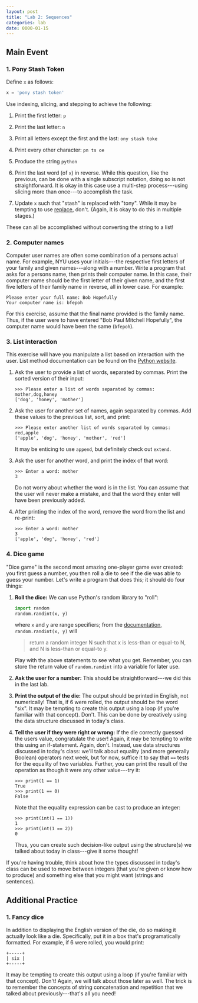 ```yaml
---
layout: post
title: "Lab 2: Sequences"
categories: lab
date: 0000-01-15
---
```


## Main Event


### <a name="pony-stash-token"></a>1. Pony Stash Token
Define `x` as follows:
```python
x = 'pony stash token'
```
Use indexing, slicing, and stepping to achieve the following:

1. Print the first letter: `p`

2. Print the last letter: `n`

3. Print all letters except the first and the last: `ony stash toke`

4. Print every other character: `pn ts oe`

5. Produce the string `python`

6. Print the last word (of `x`) in reverse. While this question, like
   the previous, can be done with a single subscript notation, doing
   so is not straightforward. It is okay in this case use a multi-step
   process---using slicing more than once---to accomplish the task.

7. Update `x` such that "stash" is replaced with "tony". While it may
   be tempting to use
   [replace](https://docs.python.org/3/library/stdtypes.html#str.replace),
   don't. (Again, it is okay to do this in multiple stages.)

These can all be accomplished without converting the string to a list!


### <a name="cname"></a>2. Computer names
Computer user names are often some combination of a persons actual
name. For example, NYU uses your initials---the respective first
letters of your family and given names---along with a number. Write a
program that asks for a persons name, then prints their computer
name. In this case, their computer name should be the first letter of
their given name, and the first five letters of their family name in
reverse, all in lower case. For example:

```
Please enter your full name: Bob Hopefully
Your computer name is: bfepoh
```

For this exercise, assume that the final name provided is the family
name. Thus, if the user were to have entered "Bob Paul Mitchell
Hopefully", the computer name would have been the same
(`bfepoh`).


### <a name="list-interaction"></a>3. List interaction
This exercise will have you manipulate a list based on interaction
with the user. List method documentation can be found on the [Python
website](https://docs.python.org/3/tutorial/datastructures.html#more-on-lists).

1. Ask the user to provide a list of words, separated by commas. Print
   the sorted version of their input:

   ```
   >>> Please enter a list of words separated by commas: mother,dog,honey
   ['dog', 'honey', 'mother']
   ```

2. Ask the user for another set of names, again separated by
   commas. Add these values to the previous list, sort, and print:

   ```
   >>> Please enter another list of words separated by commas: red,apple
   ['apple', 'dog', 'honey', 'mother', 'red']
   ```

   It may be enticing to use `append`, but definitely check out
   `extend`.

3. Ask the user for another word, and print the index of that word:

   ```
   >>> Enter a word: mother
   3
   ```

   Do not worry about whether the word is in the list. You can assume
   that the user will never make a mistake, and that the word they
   enter will have been previously added.

4. After printing the index of the word, remove the word from the
   list and re-print:

   ```
   >>> Enter a word: mother
   3
   ['apple', 'dog', 'honey', 'red']
   ```


### <a name="dice-game"></a>4. Dice game
"Dice game" is the second most amazing one-player game ever created:
you first guess a number, you then roll a die to see if the die was
able to guess your number. Let's write a program that does this; it
should do four things:

1. **Roll the dice:** We can use Python's random library to "roll":

   ```python
   import random
   random.randint(x, y)
   ```

   where `x` and `y` are range specifiers; from the
   [documentation](https://docs.python.org/3/library/random.html#random.randint),
   `random.randint(x, y)` will

   > return a random integer N such that x is less-than or equal-to N,
   > and N is less-than or equal-to y.

   Play with the above statements to see what you get. Remember, you
   can store the return value of `random.randint` into a variable for
   later use.

2. **Ask the user for a number:** This should be straightforward---we
   did this in the last lab.

3. **Print the output of the die:** The output should be printed in
   English, not numerically! That is, if 6 were rolled, the output
   should be the word "six". It may be tempting to create this output
   using a loop (if you're familiar with that concept). Don't. This
   can be done by creatively using the data structure discussed in
   today's class.

4. **Tell the user if they were right or wrong:** If the die correctly
   guessed the users value, congratulate the user! Again, it may be
   tempting to write this using an if-statement. Again,
   don't. Instead, use data structures discussed in today's class:
   we'll talk about equality (and more generally Boolean) operators
   next week, but for now, suffice it to say that `==` tests for the
   equality of two variables. Further, you can print the result of the
   operation as though it were any other value---try it:

   ```
   >>> print(1 == 1)
   True
   >>> print(1 == 0)
   False
   ```

   Note that the equality expression can be cast to produce an
   integer:

   ```
   >>> print(int(1 == 1))
   1
   >>> print(int(1 == 2))
   0
   ```

   Thus, you can create such decision-like output using the
   structure(s) we talked about today in class---give it some thought!

If you're having trouble, think about how the types discussed in
today's class can be used to move between integers (that you're given
or know how to produce) and something else that you might want
(strings and sentences).


## Additional Practice


### <a name="dice-game-extension"></a>1. Fancy dice
In addition to displaying the English version of the die, do so making
it actually look like a die. Specifically, put it in a box that's
programatically formatted. For example, if 6 were rolled, you would
print:

```
+-----+
| six |
+-----+
```

It may be tempting to create this output using a loop (if you're
familiar with that concept). Don't! Again, we will talk about those
later as well. The trick is to remember the concepts of string
concatenation and repetition that we talked about previously---that's
all you need!


